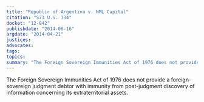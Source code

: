 ```yaml
---
title: "Republic of Argentina v. NML Capital"
citation: "573 U.S. 134"
docket: "12-842"
publishdate: "2014-06-16"
argdate: "2014-04-21"
justices:
advocates:
tags:
topics:
summary: "The Foreign Sovereign Immunities Act of 1976 does not provide a foreign-sovereign judgment debtor with immunity from post-judgment discovery of information concerning its extraterritorial assets."
---
```

The Foreign Sovereign Immunities Act of 1976 does not provide a foreign-sovereign judgment debtor with immunity from post-judgment discovery of information concerning its extraterritorial assets.

